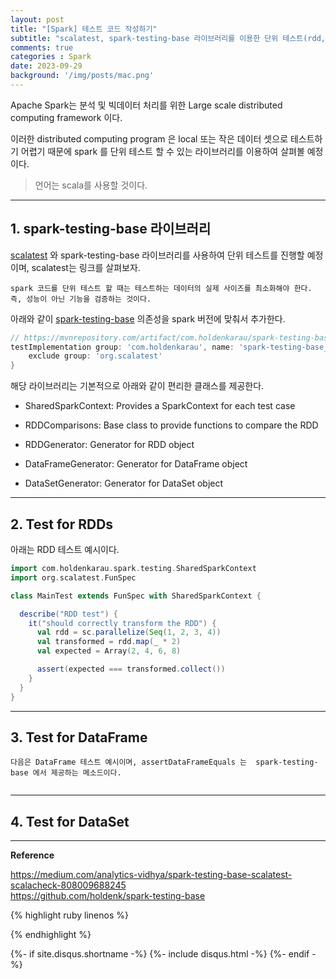 ```yaml
---
layout: post
title: "[Spark] 테스트 코드 작성하기"   
subtitle: "scalatest, spark-testing-base 라이브러리를 이용한 단위 테스트(rdd, dataFrame, dataSet)"    
comments: true
categories : Spark
date: 2023-09-29
background: '/img/posts/mac.png'
---
```


Apache Spark는 분석 및 빅데이터 처리를 위한 
Large scale distributed computing framework 이다.    

이러한 distributed computing program 은 local 또는 작은 데이터 셋으로 
테스트하기 어렵기 때문에 spark 를 단위 테스트 할 수 있는 
라이브러리를 이용하여 살펴볼 예정이다.   

> 언어는 scala를 사용할 것이다.     

- - - 

## 1. spark-testing-base 라이브러리    

[scalatest](https://wonyong-jang.github.io/scala/2023/09/25/Scala-Test-Code.html) 와 spark-testing-base 라이브러리를 
사용하여 단위 테스트를 진행할 예정이며, scalatest는 링크를 살펴보자.   

`spark 코드를 단위 테스트 할 때는 테스트하는 데이터의 실제 사이즈를 최소화해야 한다.`   
`즉, 성능이 아닌 기능을 검증하는 것이다.`   

아래와 같이 [spark-testing-base](https://github.com/holdenk/spark-testing-base) 의존성을 spark 버전에 맞춰서 
추가한다.   

```gradle
// https://mvnrepository.com/artifact/com.holdenkarau/spark-testing-base
testImplementation group: 'com.holdenkarau', name: 'spark-testing-base_2.11', version: '2.4.5_0.14.0', {
    exclude group: 'org.scalatest'
}
```

해당 라이브러리는 기본적으로 아래와 같이 편리한 클래스를 제공한다.   

- SharedSparkContext: Provides a SparkContext for each test case   

- RDDComparisons: Base class to provide functions to compare the RDD      

- RDDGenerator: Generator for RDD object   

- DataFrameGenerator: Generator for DataFrame object   

- DataSetGenerator: Generator for DataSet object   

- - - 

## 2. Test for RDDs   

아래는 RDD 테스트 예시이다.   

```scala
import com.holdenkarau.spark.testing.SharedSparkContext
import org.scalatest.FunSpec

class MainTest extends FunSpec with SharedSparkContext {

  describe("RDD test") {
    it("should correctly transform the RDD") {
      val rdd = sc.parallelize(Seq(1, 2, 3, 4))
      val transformed = rdd.map(_ * 2)
      val expected = Array(2, 4, 6, 8)

      assert(expected === transformed.collect())
    }
  }
}
```

- - -   

## 3. Test for DataFrame   

`다음은 DataFrame 테스트 예시이며, assertDataFrameEquals 는 
spark-testing-base 에서 제공하는 메소드이다.`   

```scala

```

- - - 

## 4. Test for DataSet   



- - - 

**Reference**   

<https://medium.com/analytics-vidhya/spark-testing-base-scalatest-scalacheck-808009688245>   
<https://github.com/holdenk/spark-testing-base>   

{% highlight ruby linenos %}

{% endhighlight %}


{%- if site.disqus.shortname -%}
    {%- include disqus.html -%}
{%- endif -%}

